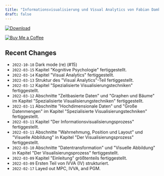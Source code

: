 ```yaml
---
title: "Informationsvisualisierung und Visual Analytics von Fabian Damken (deutsch)"
draft: false
---
```


[![Download](/download.png)](ivva-summary.pdf)

[![Buy Me a Coffee](/kofi.png)](https://ko-fi.com/fdamken)

## Recent Changes
- `2022-10-18` Dark mode (re) (#15)
- `2022-03-15` Kapitel "Kognitive Psychologie" fertiggestellt.
- `2022-03-14` Kapitel "Visual Analytics" fertiggestellt.
- `2022-03-13` Struktur des "Visual Analytics"-Teil fertiggestellt.
- `2022-03-12` Kapitel "Spezialisierte Visualisierungstechniken" fertiggestellt.
- `2022-03-12` Abschnitte "Zeitbasierte Daten" und "Graphen und Bäume" im Kapitel "Spezialisierte Visualisierungstechniken" fertiggestellt.
- `2022-03-11` Abschnitte "Hochdimensionale Daten" und "Große Datenmengen" im Kapitel "Spezialisierte Visualisierungstechniken" fertiggestellt.
- `2022-03-11` Kapitel "Der Informationsvisualisierungsprozess" fertiggestellt.
- `2022-03-11` Abschnitte "Wahrnehmung, Position und Layout" und "Visuelle Abbildung" in Kapitel "Der Visualisierungsprozess" fertiggestellt.
- `2022-03-10` Abschnitte "Datentransformation" und "Visuelle Abbildung" in Kapitel "Der Visualisierungsprozess" fertiggestellt.
- `2022-03-09` Kapitel "Einleitung" größtenteils fertiggestellt.
- `2022-03-09` Ersten Teil von IVVA (IV) strukturiert.
- `2022-02-17` Layed out MPC, IVVA, and PGM.
